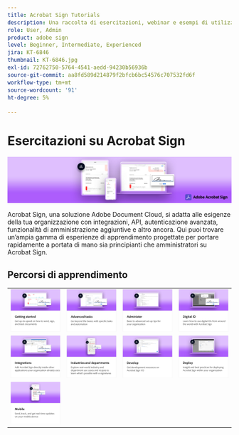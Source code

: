 ```yaml
---
title: Acrobat Sign Tutorials
description: Una raccolta di esercitazioni, webinar e esempi di utilizzo progettati per mettere rapidamente in sintonia principianti e amministratori su Acrobat Sign
role: User, Admin
product: adobe sign
level: Beginner, Intermediate, Experienced
jira: KT-6846
thumbnail: KT-6846.jpg
exl-id: 72762750-5764-4541-aedd-94230b56936b
source-git-commit: aa8fd589d214879f2bfcb6bc54576c707532fd6f
workflow-type: tm+mt
source-wordcount: '91'
ht-degree: 5%

---
```


# Esercitazioni su Acrobat Sign

![Acrobat Sign Hero Image](assets/Hero_Sign.jpg)

Acrobat Sign, una soluzione Adobe Document Cloud, si adatta alle esigenze della tua organizzazione con integrazioni, API, autenticazione avanzata, funzionalità di amministrazione aggiuntive e altro ancora. Qui puoi trovare un’ampia gamma di esperienze di apprendimento progettate per portare rapidamente a portata di mano sia principianti che amministratori su Acrobat Sign.

<div id="recs-overview-body-1"></div>
<div id="recs-overview-body-2"></div>
<div id="recs-overview-body-3"></div>
<div id="recs-overview-body-4"></div>
<div id="recs-overview-body-5"></div>
<div id="recs-overview-body-6"></div>

## Percorsi di apprendimento

<table style="table-layout:fixed">
<tr>
  <td>
    <a href="sign-beginner-tutorials/beginner-users-overview.md">
      <img alt="Introduzione" src="assets/AS_Title_Getting-Started.png" />
    </a>
  </td>
  <td>
    <a href="sign-advanced-users/advanced-users-overview.md">
      <img alt="Attività avanzate" src="assets/AS_Title_Advanced.png" />
    </a>
  </td>  
  <td>
    <a href="admin/intro-admin-overview.md">
      <img alt="Amministrare" src="assets/AS_Title_Administer.png" />
    </a>
  </td>
  <td>
    <a href="digitalid/digitalid-overview.md">
      <img alt="ID digitale" src="assets/AS_Title_DigitalID.png" />
    </a>
  </td>
</tr>
<tr>
  <td>
    <a href="integrations/integrations-overview.md">
      <img alt="Integrazioni" src="assets/AS_Title_Integrate.png" />
    </a>
  </td>
  <td>
    <a href="sign-usecase/expand-inspire-overview.md">
      <img alt="Settori e dipartimenti" src="assets/AS_Title_Industry.png" />
    </a>
  </td>
  <td>
    <a href="develop/develop-overview.md">
      <img alt="Sviluppare" src="assets/AS_Title_Develop.png" />
    </a>
  </td>
   <td>
    <a href="deploy-overview.md">
      <img alt="Distribuisci" src="assets/AS_Title_Deploy.png" />
    </a>
  </td>
</tr>
<tr>
  <td>
    <a href="mobile/mobile-overview.md">
      <img alt="Mobile" src="assets/AS_Title_Mobile.png" />
    </a>
  </td>  
</tr>
</table>
